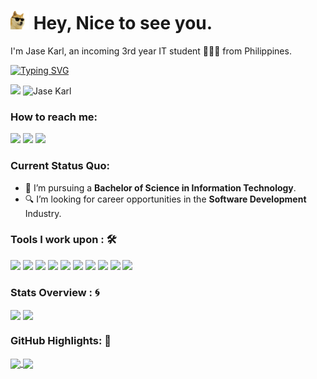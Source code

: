 <h1><img src="https://github.com/nuebejase/nuebejase/blob/main/cool-doge.gif" width="30"/> Hey, Nice to see you.</h1>

I'm Jase Karl, an incoming 3rd year IT student 👨🏻‍💻 from Philippines. 

[![Typing SVG](https://readme-typing-svg.herokuapp.com?color=%2349F707&lines=I'm+Jase+Karl+21+years+old;a+student+who's+driven+by+curiosity+and+passion+for+tech)](https://git.io/typing-svg)

[![](https://img.shields.io/badge/Gmail-jasekarlzerrudo@gmail.com-red)](mailto:jasekarlzerrudo@gmail.com)
 <img src="https://komarev.com/ghpvc/?username=your-github-nuebejase&style=flat-square" alt="Jase Karl" /> 

### How to reach me: 
<a href="mailto: jasekarlzerrudo@gmail.com">
<img src="https://img.shields.io/badge/-jasekarlzerrudo%40gmail.com-7B83EB?&style=for-the-badge&logo=Microsoft-outlook&logoColor=white" ></a>  <a  href="https://www.instagram.com/nuebejase/">   <img src="https://img.shields.io/badge/@nuebejase-%23E4405F.svg?&style=for-the-badge&logo=instagram&logoColor=white"></a></a> <a href="https://x.com/nuebejase">
  <img src="https://img.shields.io/badge/@nuebejase-1DA1F2.svg?&style=for-the-badge&logo=x&logoColor=white">
</a>


### Current Status Quo:

- 💼 I’m pursuing a <strong>Bachelor of Science in Information Technology</strong>.
- 🔍 I’m looking for career opportunities in the <strong>Software Development</strong> Industry.


### Tools I work upon : 🛠

<img src="https://img.shields.io/badge/html5-%23E34F26.svg?style=for-the-badge&logo=html5&logoColor=white">   <img src="https://img.shields.io/badge/javascript%20-%23323330.svg?&style=for-the-badge&logo=javascript&logoColor=%23F7DF1E"> <img src="https://img.shields.io/badge/PHP%20-%23777BB4.svg?&style=for-the-badge&logo=php&logoColor=white">   <img src="https://img.shields.io/badge/react-%2320232a.svg?style=for-the-badge&logo=react&logoColor=%2361DAFB"> <img src="https://img.shields.io/badge/node.js%20-%23008CC1.svg?&style=for-the-badge&logo=node.js&logoColor=white"> <img src="https://img.shields.io/badge/mongodb%20-%2347A248svg?&style=for-the-badge&logo=mongodb&logoColor=white"> <img src="https://img.shields.io/badge/git%20-%23F05032.svg?&style=for-the-badge&logo=git&logoColor=white"/> <img src="http://img.shields.io/badge/-VS%20Code-000000?style=for-the-badge&logo=Visual-studio-code&logoColor=blue"> <img src="https://img.shields.io/badge/Canva-%2300C4CC.svg?style=for-the-badge&logo=Canva&logoColor=white"> <img src="https://img.shields.io/badge/figma-%23F24E1E.svg?style=for-the-badge&logo=figma&logoColor=white"> 

### Stats Overview : :cyclone:
<img align="center" src="https://github-readme-stats.vercel.app/api?username=nuebejase&show_icons=true&count_private=true&hide=stars&include_all_commits=false&theme=material-palenight" />
<img align="center" src="https://github-profile-trophy.vercel.app/?username=nuebejase&theme=dracula&no-bg=true&row=1"/>


### GitHub Highlights: :blossom:
<a href="">
  <img align="center" src="https://github-readme-stats.vercel.app/api/top-langs/?username=nuebejase&langs_count=8&layout=compact&theme=material-palenight&hide=html,Tcl" />
</a>
<a href="">
  <img align="center" src="https://github-readme-streak-stats.herokuapp.com/?user=nuebejase&theme=material-palenight"/>
</a>




